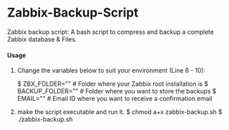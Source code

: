 # Zabbix-Backup-Script
Zabbix backup script: A bash script to compress and backup a complete Zabbix database &amp; Files.

#### Usage ####

1) Change the variables below to suit your environment (Line 8 - 10):

    $ ZBX_FOLDER=""      # Folder where your Zabbix root installation is
    $ BACKUP_FOLDER=""   # Folder where you want to store the backups
    $ EMAIL=""           # Email ID where you want to receive a confirmation email

2) make the script executable and run it.
    $ chmod a+x zabbix-backup.sh
    $ ./zabbix-backup.sh
